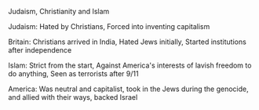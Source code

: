 Judaism, Christianity and Islam



Judaism: Hated by Christians, Forced into inventing capitalism


Britain: Christians arrived in India, Hated Jews initially, Started institutions after independence


Islam: Strict from the start, Against America's interests of lavish freedom to do anything, Seen as terrorists after 9/11

America: Was neutral and capitalist, took in the Jews during the genocide, and allied with their ways, backed Israel